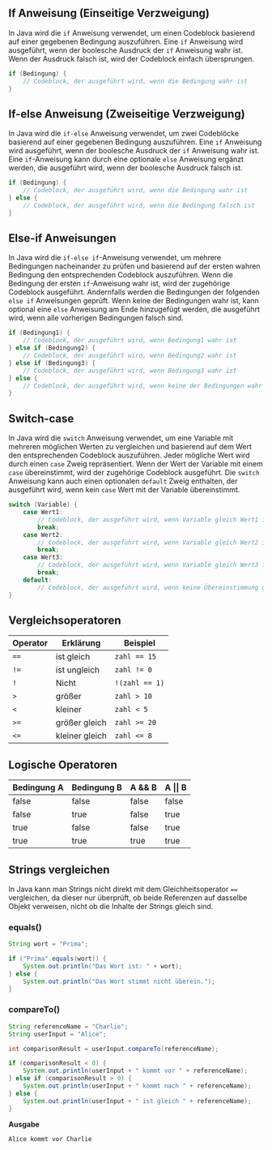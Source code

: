 ## If Anweisung (Einseitige Verzweigung)
In Java wird die `if` Anweisung verwendet, um einen Codeblock basierend auf einer gegebenen Bedingung auszuführen. Eine `if` Anweisung wird ausgeführt, wenn der boolesche Ausdruck der `if` Anweisung wahr ist. Wenn der Ausdruck falsch ist, wird der Codeblock einfach übersprungen.
```java
if (Bedingung) { 
	// Codeblock, der ausgeführt wird, wenn die Bedingung wahr ist 
}
```

## If-else Anweisung (Zweiseitige Verzweigung)
In Java wird die `if-else` Anweisung verwendet, um zwei Codeblöcke basierend auf einer gegebenen Bedingung auszuführen. Eine `if` Anweisung wird ausgeführt, wenn der boolesche Ausdruck der `if` Anweisung wahr ist. Eine `if`-Anweisung kann durch eine optionale `else` Anweisung ergänzt werden, die ausgeführt wird, wenn der boolesche Ausdruck falsch ist.

```java
if (Bedingung) { 
	// Codeblock, der ausgeführt wird, wenn die Bedingung wahr ist 
} else { 
	// Codeblock, der ausgeführt wird, wenn die Bedingung falsch ist 
}
```
## Else-if Anweisungen
In Java wird die `if-else if`-Anweisung verwendet, um mehrere Bedingungen nacheinander zu prüfen und basierend auf der ersten wahren Bedingung den entsprechenden Codeblock auszuführen. Wenn die Bedingung der ersten `if`-Anweisung wahr ist, wird der zugehörige Codeblock ausgeführt. Andernfalls werden die Bedingungen der folgenden `else if` Anweisungen geprüft. Wenn keine der Bedingungen wahr ist, kann optional eine `else` Anweisung am Ende hinzugefügt werden, die ausgeführt wird, wenn alle vorherigen Bedingungen falsch sind.

```java
if (Bedingung1) {
    // Codeblock, der ausgeführt wird, wenn Bedingung1 wahr ist
} else if (Bedingung2) {
    // Codeblock, der ausgeführt wird, wenn Bedingung2 wahr ist
} else if (Bedingung3) {
    // Codeblock, der ausgeführt wird, wenn Bedingung3 wahr ist
} else {
    // Codeblock, der ausgeführt wird, wenn keine der Bedingungen wahr ist
}
```

## Switch-case
In Java wird die `switch` Anweisung verwendet, um eine Variable mit mehreren möglichen Werten zu vergleichen und basierend auf dem Wert den entsprechenden Codeblock auszuführen. Jeder mögliche Wert wird durch einen `case` Zweig repräsentiert. Wenn der Wert der Variable mit einem `case` übereinstimmt, wird der zugehörige Codeblock ausgeführt. Die `switch` Anweisung kann auch einen optionalen `default` Zweig enthalten, der ausgeführt wird, wenn kein `case` Wert mit der Variable übereinstimmt.
```java
switch (Variable) {
    case Wert1:
        // Codeblock, der ausgeführt wird, wenn Variable gleich Wert1 ist
        break;
    case Wert2:
        // Codeblock, der ausgeführt wird, wenn Variable gleich Wert2 ist
        break;
    case Wert3:
        // Codeblock, der ausgeführt wird, wenn Variable gleich Wert3 ist
        break;
    default:
        // Codeblock, der ausgeführt wird, wenn keine Übereinstimmung gefunden wird
}
```

## Vergleichsoperatoren
| **Operator** | **Erklärung**       | **Beispiel**        |
|--------------|---------------------|---------------------|
| `==`         | ist gleich           | `zahl == 15`        |
| `!=`         | ist ungleich         | `zahl != 0`         |
| `!`          | Nicht                | `!(zahl == 1)`      |
| `>`          | größer               | `zahl > 10`         |
| `<`          | kleiner              | `zahl < 5`          |
| `>=`         | größer gleich        | `zahl >= 20`        |
| `<=`         | kleiner gleich       | `zahl <= 8`         |
## Logische Operatoren

| **Bedingung A** | **Bedingung B** | **A && B** | **A \|\| B** |
|-----------------|-----------------|------------|--------------|
| false           | false           | false      | false        |
| false           | true            | false      | true         |
| true            | false           | false      | true         |
| true            | true            | true       | true         |
## Strings vergleichen
In Java kann man Strings nicht direkt mit dem Gleichheitsoperator `==` vergleichen, da dieser nur überprüft, ob beide Referenzen auf dasselbe Objekt verweisen, nicht ob die Inhalte der Strings gleich sind.

### equals()

```java
String wort = "Prima";

if ("Prima".equals(wort)) {
    System.out.println("Das Wort ist: " + wort);
} else {
    System.out.println("Das Wort stimmt nicht überein.");
}
```
### compareTo()
```java
String referenceName = "Charlie";
String userInput = "Alice"; 

int comparisonResult = userInput.compareTo(referenceName);

if (comparisonResult < 0) {
    System.out.println(userInput + " kommt vor " + referenceName);
} else if (comparisonResult > 0) {
    System.out.println(userInput + " kommt nach " + referenceName);
} else {
    System.out.println(userInput + " ist gleich " + referenceName);
}
```
**Ausgabe**
```text
Alice kommt vor Charlie
```
